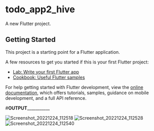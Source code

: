 # todo_app2_hive

A new Flutter project.

## Getting Started

This project is a starting point for a Flutter application.

A few resources to get you started if this is your first Flutter project:

- [Lab: Write your first Flutter app](https://docs.flutter.dev/get-started/codelab)
- [Cookbook: Useful Flutter samples](https://docs.flutter.dev/cookbook)

For help getting started with Flutter development, view the
[online documentation](https://docs.flutter.dev/), which offers tutorials,
samples, guidance on mobile development, and a full API reference.



#____________OUTPUT_______________________

![Screenshot_20221224_112518](https://user-images.githubusercontent.com/107807403/209423495-cb73fd32-a891-4317-8308-469001547890.png)
![Screenshot_20221224_112528](https://user-images.githubusercontent.com/107807403/209423497-8313cdf3-16fd-44d1-bedc-44fbc780259c.png)
![Screenshot_20221224_112540](https://user-images.githubusercontent.com/107807403/209423505-8c0a6481-af18-4640-90e9-50ab411974cb.png)
